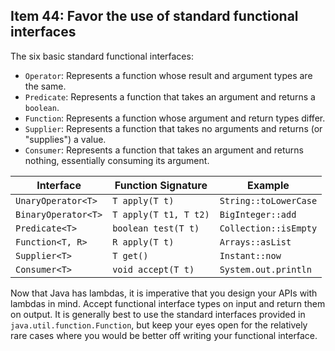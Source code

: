 ## Item 44: Favor the use of standard functional interfaces

The six basic standard functional interfaces:

- `Operator`: Represents a function whose result and argument types are the same.
- `Predicate`: Represents a function that takes an argument and returns a `boolean`.
- `Function`: Represents a function whose argument and return types differ.
- `Supplier`: Represents a function that takes no arguments and returns (or "supplies") a value.
- `Consumer`: Represents a function that takes an argument and returns nothing, essentially consuming its argument.

| **Interface** | **Function Signature** | **Example** |
|---------------|------------------------|-------------|
| `UnaryOperator<T>`    | `T apply(T t)`        | `String::toLowerCase` |
| `BinaryOperator<T>`   | `T apply(T t1, T t2)` | `BigInteger::add` |
| `Predicate<T>`        | `boolean test(T t)`   | `Collection::isEmpty` |
| `Function<T, R>`      | `R apply(T t)`        | `Arrays::asList` |
| `Supplier<T>`         | `T get()`             | `Instant::now` |
| `Consumer<T>`         | `void accept(T t)`    | `System.out.println` |

Now that Java has lambdas, it is imperative that you design your APIs with lambdas in mind.
Accept functional interface types on input and return them on output. It is generally best to use the standard interfaces provided in
`java.util.function.Function`, but keep your eyes open for the relatively rare cases where you would be better off writing your functional interface.
